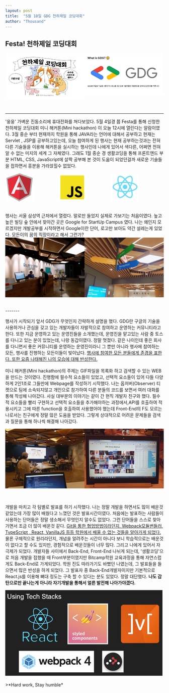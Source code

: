```yaml
---
layout: post
title:  "5월 18일 GDG 천하제일 코딩대회"
author: "Thousand"
---
```


<h2> Festa! 천하제일 코딩대회</h2>
<html>
  <div style="display:grid; grid-template-columns: 1fr 1fr;">
    <div><img src="/assets/img/ton.png" width="300px"/></div>
    <div><img src="/assets/img/GDG.png" width="300px"/></div>
  </div>
  <p style="margin-bottom: 0px;"><br></p>
</html>

----------
'웅웅' 가벼운 진동소리에 휴대전화를 쳐다보았다. 5월 4일경 쯤 Festa를 통해 신청한 천하제일 코딩대회 미니 해커톤(Mini hackathon) 이 오늘 12시에 열린다는 알람이였다. 3월 중순 부터 현재까지 학원을 통해 JAVA라는 언어에 대해서 공부하고 현재는 Servlet , JSP를 공부하고있는데, 오늘 참여하게 된 행사는 현재 공부하는것과는 전혀 다른 기술들을 이용해 해커톤을 실시하는 행사인데 나에게 있어서 색다른, 어쩌면 전혀 알 수 없는 미지의 세계 그 자체였다. 그래도 1월 중순 경 생활코딩을 통해 프론트엔드 부분 HTML, CSS, JavaScript에 살짝 공부해 본 것이 도움이 되었던걸까 새로운 기술들을 접하면서 흥분을 가라앉힐수 없었다.
<html>
  <div style="display:grid; grid-template-columns: 1fr 1fr 1fr;">
    <div><img src="/assets/img/AngularJs_Logo.png" width="90px"/></div>
    <div><img src="/assets/img/VanillaJS_logo.png" width="90px"/></div>
    <div><img src="/assets/img/ReactLogo.png" width="90px"/></div>
  </div>
  <p style="margin-bottom: 0px;"><br></p>
</html>
행사는 서울 삼성역 근처에서 열렸다. 말로만 들었지 실제로 가보기는 처음이였다. 높고 높은 빌딩 숲 안에서 찾아간 곳은 Google for StartUp Campus 였다.
나는 왜인지 모르겠지만 개발공부를 시작하면서 Google이란 단어, 로고만 보아도 약간 설레는게 있었다. 모든이의 꿈의 직장이라고 해서 그런가?
<html>
  <div style="display:grid; grid-template-columns: 1fr 1fr;">
    <div><img src="/assets/img/googleforStartup.jpg" width="300px"/></div>
    <div><img src="/assets/img/GoogleCampus.jpg" width="300px"/></div>
  </div>
  <p style="margin-bottom: 0px;"><br></p>
</html>
-------

행사가 시작되기 앞서 GDG가 무엇인지 간략하게 설명을 했다. GDG란 구글의 기술을 사용하거나 관심을 갖고 있는 개발자들이 자발적으로 참여하고 운영하는 커뮤니티라고 한다. 또한 지금 운영하고 있는 운영진들을 소개했는데, 운영진을 맡고있는 사람 중 토스를 다니고 있는 분이 있었는데, 나랑 동갑이였다. 정말 멋졌다. 같은 나이인데 좋은 회사를 다니면서 좋은 커뮤니티를 운영하는 운영진이라니 그 뿐만 아니라 행사에 참여하는 모든, 행사를 진행하는 모든이들이 빛이났다. <u>행사에 참여한 모든 분들에게 존경을 표한다. 또한 요즘 나태해진 나의 모습에 대해 반성한다.</u><br><br>
미니 해커톤(Mini hackathon)의 주제는 GIF파일을 목록화 하고 검색할 수 있는 WEB을 만드는 것이였다. 진행함에 필수적 요소들이 있었고, 선택적 요소들이 있어 다들 다양하게 2인1조로 그들만에 Webpage를 작성하기 시작했다. 나는 옵저버(Observer) 티켓으로 팀에 소속되지않고 개인으로 참가하여 다른 분들의 코드를 보면서 여러 대화를 통해 작성해 나아갔다. 사실 대부분의 이야기는 같이 간 현직 개발자 친구와 했다. 필수적 요소들을 빨리 구현하고 선택적 요소들을 추가해야하는 과정에서,API를 호출하여 적용시키고 그에 따른 function을 호출하여 사용했어야 했는데 Front-End의 F도 모르는 나로서는 친구에게 정말 많은 도움을 받았다. 그렇게 상대적으로 어려운 문제들을 검색과 질문을 통해 하나씩 해결해 나아갔다.
<html>
  <div style="display:grid; grid-template-columns: 1fr 1fr;">
    <div><img src="/assets/img/GDGView.jpg" width="300px"/></div>
    <div><img src="/assets/img/GDGresult.jpg" width="300px"/></div>
  </div>
  <p style="margin-bottom: 0px;"><br></p>
</html>

개발을 마치고 각 팀별로 발표를 하기 시작했다. 나는 정말 개발을 하면서도 많이 배운것 같았는데 가장 많이 배웠다고 느꼈던 것은 발표시간이였다. 처음에는 발표하는 사람들이 사용하는 단어들은 정말 생소해서 무엇인지 알수도 없었다. 그런 단어들을 스스로 찾아가면서 조금 더 많이 배운것 같다. <u>Git을 통한 협업방법이라던지, Webpack모듈번들러, TypeScript , React, VanillaJS 등등 학원에서 배울 수 없는 것들을 알아가게 되었다.</u> 물론 구체적으로 원리라던지, 개념을 알려주는 시간이 아니다 보니 학습적으로는 배운것이 없다고 할 수도 있지만, 경험적으로 배운것들이 너무 많다. 그리고 나에게 있어서 자극제가 되었다. 개발자들 사이에서 Back-End, Front-End 나뉘게 되는데, '생활코딩'으로 처음 개발을 접했을 때 Front부분이였지만 Bitcamp학원 교육과정을 통해 자연스럽게도 Back-End로 가게되었다. 학원 진도 따라가기도 바뻤던 나였는데, 그 발표들을 들으면서 많은 반성을 하게 되었다. 그 발표자 중 Back-End개발자이지만 기본적으로 React.js를 이용해 뼈대 정도는 구축 할 수 있다는 분도 있었다. 정말 대단했다. **나도 감탄으로만 끝나는게 아니라 자기개발을 통해서 얼른 발전해 나아가야겠다.**

<img src="/assets/img/UseTech.png" width="500px"/>
<br><br>
>*Hard work, Stay humble*
